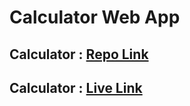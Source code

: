 # Calculator Web App

## Calculator : [Repo Link](https://github.com/MadhavSahi/FullStack-JavaScript-2022-23/tree/main/PlacementProgramAssignment_MadhavSahi/WebDev-09/Ans-10/calculator "Repo Link")
## Calculator : [Live Link](https://calculator-reactjs-madhavsahi.netlify.app/ "Live Link")